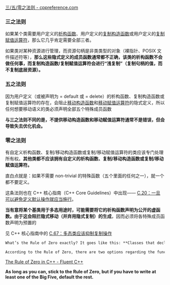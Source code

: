
[三/五/零之法则 - cppreference.com](https://zh.cppreference.com/w/cpp/language/rule_of_three)

### 三之法则

如果某个类需要用户定义的[析构函数](https://zh.cppreference.com/w/cpp/language/destructor "cpp/language/destructor")、用户定义的[复制构造函数](https://zh.cppreference.com/w/cpp/language/copy_constructor "cpp/language/copy constructor")或用户定义的[复制赋值运算符](https://zh.cppreference.com/w/cpp/language/copy_assignment "cpp/language/copy assignment")，那么它几乎肯定需要全部三者。


如果类对某种资源进行管理，而资源句柄是非类类型的对象（裸指针、POSIX 文件描述符等），**那么这些隐式定义的成员函数通常都不正确，该类的析构函数不会做任何事，而复制构造函数/复制赋值运算符会进行“浅复制”（复制句柄的值，而不复制底层资源）。**

### 五之法则
因为用户定义（或被声明为 = default 或 = delete）的析构函数、复制构造函数或复制赋值运算符的存在，会阻止[移动构造函数](https://zh.cppreference.com/w/cpp/language/move_constructor "cpp/language/move constructor")和[移动赋值运算符](https://zh.cppreference.com/w/cpp/language/move_assignment "cpp/language/move assignment")的隐式定义，所以任何想要移动语义的类必须声明全部五个特殊成员函数

**与三之法则不同的是，不提供移动构造函数和移动赋值运算符通常不是错误，但会导致失去优化机会。**


### 零之法则

有自定义析构函数、复制/移动构造函数或复制/移动赋值运算符的类应该专门处理所有权。**其他类都不应该拥有自定义的析构函数、复制/移动构造函数或复制/移动赋值运算符。**

直白点就是：如果不需要 non-trivial 的特殊函数（五个里面的任何之一），就一个都不要定义。

这条法则也在 C++ 核心指南（C++ Core Guidelines）中出现—— [C.20：一旦可以避免定义默认操作就应当施行](https://isocpp.github.io/CppCoreGuidelines/CppCoreGuidelines#Rc-zero)。

**当有意将某个基类用于多态用途时，可能需要将它的析构函数声明为公开的虚函数。由于这会阻拦隐式移动（并弃用隐式复制）的生成**，因而必须将各特殊成员函数声明为预置的

见 C++ 核心指南中的 [C.67：多态类应该抑制复制操作](https://isocpp.github.io/CppCoreGuidelines/CppCoreGuidelines#Rc-copy-virtual)


```markdown
What’s the Rule of Zero exactly? It goes like this: **Classes that declare custom destructors, copy/move constructors or copy/move assignment operators should deal exclusively with ownership. Other classes should not declare custom destructors, copy/move constructors or copy/move assignment operators** (Rule of Zero slightly rephrased by Scott Meyers).

According to the Rule of Zero, there are two options regarding the functions that the compiler can generate: **either they all have a non-trivial implementation that deals with ownership, or none of them is declared.**
```

[The Rule of Zero in C++ - Fluent C++](https://www.fluentcpp.com/2019/04/23/the-rule-of-zero-zero-constructor-zero-calorie/)

**As long as you can, stick to the Rule of Zero, but if you have to write at least one of the Big Five, default the rest.**